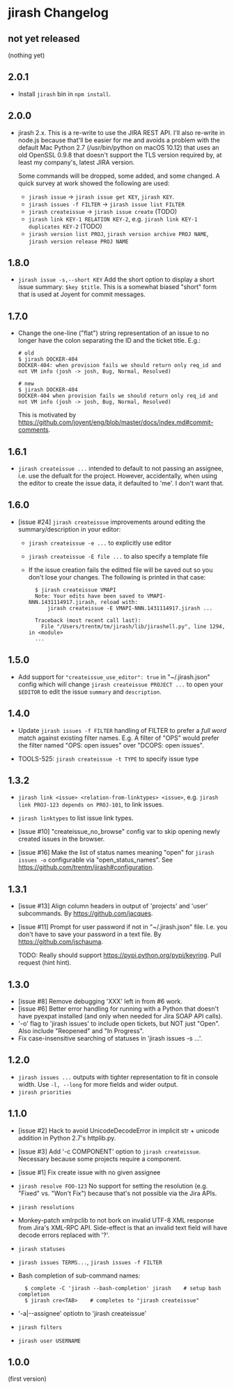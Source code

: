 # jirash Changelog

## not yet released

(nothing yet)

## 2.0.1

- Install `jirash` bin in `npm install`.

## 2.0.0

- jirash 2.x. This is a re-write to use the JIRA REST API. I'll also re-write in
  node.js because that'll be easier for me and avoids a problem with the default
  Mac Python 2.7 (/usr/bin/python on macOS 10.12) that uses an old OpenSSL 0.9.8
  that doesn't support the TLS version required by, at least my company's,
  latest JIRA version.

  Some commands will be dropped, some added, and some changed.
  A quick survey at work showed the following are used:
    - `jirash issue` -> `jirash issue get KEY`, `jirash KEY`.
    - `jirash issues -f FILTER` -> `jirash issue list FILTER`
    - `jirash createissue` -> `jirash issue create` (TODO)
    - `jirash link KEY-1 RELATION KEY-2`,
      e.g. `jirash link KEY-1 duplicates KEY-2` (TODO)
    - `jirash version list PROJ`,
      `jirash version archive PROJ NAME`,
      `jirash version release PROJ NAME`


## 1.8.0

- `jirash issue -s,--short KEY` Add the short option to display a short
  issue summary: `$key $title`. This is a somewhat biased "short" form
  that is used at Joyent for commit messages.

## 1.7.0

- Change the one-line ("flat") string representation of an issue to no longer
  have the colon separating the ID and the ticket title. E.g.:

      # old
      $ jirash DOCKER-404
      DOCKER-404: when provision fails we should return only req_id and not VM info (josh -> josh, Bug, Normal, Resolved)

      # new
      $ jirash DOCKER-404
      DOCKER-404 when provision fails we should return only req_id and not VM info (josh -> josh, Bug, Normal, Resolved)

  This is motivated by
  <https://github.com/joyent/eng/blob/master/docs/index.md#commit-comments>.

## 1.6.1

- `jirash createissue ...` intended to default to not passing an assignee, i.e.
  use the defualt for the project. However, accidentally, when using the editor
  to create the issue data, it defaulted to 'me'. I don't want that.

## 1.6.0

- [issue #24] `jirash createissue` improvements around editing the
  summary/description in your editor:
    - `jirash createissue -e ...` to explicitly use editor
    - `jirash createissue -E file ...` to also specify a template file
    - If the issue creation fails the editted file will be saved out so
      you don't lose your changes. The following is printed in that case:

            $ jirash createissue VMAPI
            Note: Your edits have been saved to VMAPI-NNN.1431114917.jirash, reload with:
                jirash createissue -E VMAPI-NNN.1431114917.jirash ...

            Traceback (most recent call last):
              File "/Users/trentm/tm/jirash/lib/jirashell.py", line 1294, in <module>
            ...


## 1.5.0

- Add support for `"createissue_use_editor": true` in "~/.jirash.json" config
  which will change `jirash createissue PROJECT ...` to open your `$EDITOR`
  to edit the issue `summary` and `description`.

## 1.4.0

- Update `jirash issues -f FILTER` handling of FILTER to prefer a *full word*
  match against existing filter names. E.g. A filter of "OPS" would prefer
  the filter named "OPS: open issues" over "DCOPS: open issues".

- TOOLS-525: `jirash createissue -t TYPE` to specify issue type


## 1.3.2

- `jirash link <issue> <relation-from-linktypes> <issue>`, e.g.
  `jirash link PROJ-123 depends on PROJ-101`, to link issues.

- `jirash linktypes` to list issue link types.

- [issue #10] "createissue_no_browse" config var to skip opening newly created
  issues in the browser.

- [issue #16] Make the list of status names meaning "open" for `jirash issues -o` configurable
  via "open_status_names". See <https://github.com/trentm/jirash#configuration>.


## 1.3.1

- [issue #13] Align column headers in output of 'projects' and 'user' subcommands.
  By <https://github.com/jacques>.

- [issue #11] Prompt for user password if not in "~/.jirash.json" file. I.e.
  you don't have to save your password in a text file. By
  <https://github.com/jschauma>.

  TODO: Really should support <https://pypi.python.org/pypi/keyring>. Pull
  request (hint hint).


## 1.3.0

- [issue #8] Remove debugging 'XXX' left in from #6 work.
- [issue #6] Better error handling for running with a Python that doesn't
  have pyexpat installed (and only when needed for Jira SOAP API calls).
- '-o' flag to 'jirash issues' to include open tickets, but NOT just "Open". Also
  include "Reopened" and "In Progress".
- Fix case-insensitive searching of statuses in 'jirash issues -s ...'.


## 1.2.0

- `jirash issues ...` outputs with tighter representation to fit in console
  width. Use `-l, --long` for more fields and wider output.
- `jirash priorities`


## 1.1.0

- [issue #2] Hack to avoid UnicodeDecodeError in implicit str + unicode addition
  in Python 2.7's httplib.py.
- [issue #3] Add '-c COMPONENT' option to `jirash createissue`. Necessary because
  some projects require a component.
- [issue #1] Fix create issue with no given assignee
- `jirash resolve FOO-123` No support for setting the resolution (e.g. "Fixed"
  vs. "Won't Fix") because that's not possible via the Jira APIs.
- `jirash resolutions`
- Monkey-patch xmlrpclib to not bork on invalid UTF-8 XML response from Jira's
  XML-RPC API. Side-effect is that an invalid text field will have decode errors
  replaced with '?'.
- `jirash statuses`
- `jirash issues TERMS...`, `jirash issues -f FILTER`
- Bash completion of sub-command names:

        $ complete -C 'jirash --bash-completion' jirash    # setup bash completion
        $ jirash cre<TAB>    # completes to "jirash createissue"

- '-a|--assignee' optiotn to 'jirash createissue'
- `jirash filters`
- `jirash user USERNAME`


## 1.0.0

(first version)
